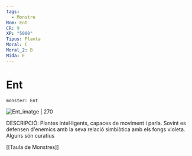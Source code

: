 ```yaml
---
tags:
  - Monstre
Nom: Ent
CR: 9
XP: "5000"
Tipus: Planta
Moral: C
Moral_2: B
Mida: E
---
```

# Ent

```statblock
monster: Ent
```

![Ent_imatge | 270](https://static.wikia.nocookie.net/forgottenrealms/images/1/18/Treant-5e.png/revision/latest/scale-to-width-down/350?cb=20171010162949)

DESCRIPCIÓ: 
Plantes intel·ligents, capaces de moviment i parla. Sovint es defensen d'enemics amb la seva relació simbiòtica amb els fongs violeta. Alguns són curatius

[[Taula de Monstres]]

